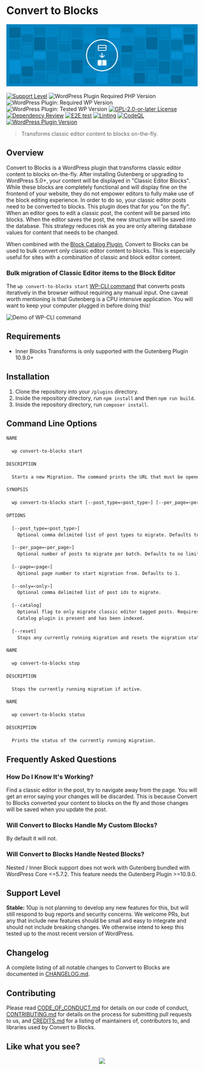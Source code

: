 # Convert to Blocks

![Convert to Blocks](https://github.com/10up/convert-to-blocks/blob/develop/.wordpress-org/banner-1544x500.png)

[![Support Level](https://img.shields.io/badge/support-stable-blue.svg)](#support-level) ![WordPress Plugin Required PHP Version](https://img.shields.io/wordpress/plugin/required-php/convert-to-blocks?label=Requires%20PHP) ![WordPress Plugin: Required WP Version](https://img.shields.io/wordpress/plugin/wp-version/convert-to-blocks?label=Requires%20WordPress) ![WordPress Plugin: Tested WP Version](https://img.shields.io/wordpress/plugin/tested/convert-to-blocks?label=WordPress%20tested%20up%20to) [![GPL-2.0-or-later License](https://img.shields.io/github/license/10up/convert-to-blocks.svg)](https://github.com/10up/convert-to-blocks/blob/develop/LICENSE.md) [![Dependency Review](https://github.com/10up/convert-to-blocks/actions/workflows/dependency-review.yml/badge.svg)](https://github.com/10up/convert-to-blocks/actions/workflows/dependency-review.yml) [![E2E test](https://github.com/10up/convert-to-blocks/actions/workflows/cypress.yml/badge.svg)](https://github.com/10up/convert-to-blocks/actions/workflows/cypress.yml) [![Linting](https://github.com/10up/convert-to-blocks/actions/workflows/lint.yml/badge.svg)](https://github.com/10up/convert-to-blocks/actions/workflows/lint.yml) [![CodeQL](https://github.com/10up/convert-to-blocks/actions/workflows/github-code-scanning/codeql/badge.svg)](https://github.com/10up/convert-to-blocks/actions/workflows/github-code-scanning/codeql) [![WordPress Plugin Version](https://img.shields.io/wordpress/plugin/v/convert-to-blocks?logo=wordpress&logoColor=FFFFFF&label=Playground%20Demo&labelColor=3858E9&color=3858E9)](https://playground.wordpress.net/?blueprint-url=https://raw.githubusercontent.com/10up/convert-to-blocks/develop/.wordpress-org/blueprints/blueprint.json)

> Transforms classic editor content to blocks on-the-fly.

## Overview

Convert to Blocks is a WordPress plugin that transforms classic editor content to blocks on-the-fly. After installing Gutenberg or upgrading to WordPress 5.0+, your content will be displayed in "Classic Editor Blocks". While these blocks are completely functional and will display fine on the frontend of your website, they do not empower editors to fully make use of the block editing experience. In order to do so, your classic editor posts need to be converted to blocks. This plugin does that for you "on the fly". When an editor goes to edit a classic post, the content will be parsed into blocks. When the editor saves the post, the new structure will be saved into the database. This strategy reduces risk as you are only altering database values for content that needs to be changed.

When combined with the [Block Catalog Plugin](https://github.com/10up/block-catalog), Convert to Blocks can be used to bulk convert only classic editor content to blocks. This is especially useful for sites with a combination of classic and block editor content.

### Bulk migration of Classic Editor items to the Block Editor

The `wp convert-to-blocks start` [WP-CLI command](https://github.com/10up/convert-to-blocks/blob/4df0e970c51eee8d84e3edf3c6210dc10011d574/includes/ConvertToBlocks/MigrationCommand.php) that converts posts iteratively in the browser without requiring any manual input. One caveat worth mentioning is that Gutenberg is a CPU intensive application. You will want to keep your computer plugged in before doing this!

![Demo of WP-CLI command](.wordpress-org/screenshot-1.gif "Example of a convert-to-blocks WP-CLI command bulk migration")

## Requirements

- Inner Blocks Transforms is only supported with the Gutenberg Plugin 10.9.0+

## Installation

1. Clone the repository into your `/plugins` directory.
2. Inside the repository directory, run `npm install` and then `npm run build`.
3. Inside the repository directory, run `composer install`.

## Command Line Options

```bash
NAME

  wp convert-to-blocks start

DESCRIPTION

  Starts a new Migration. The command prints the URL that must be opened in a browser to connect it to the WP CLI.

SYNOPSIS

  wp convert-to-blocks start [--post_type=<post_type>] [--per_page=<per_page>] [--page=<page>] [--only=<only>] [--catalog] [--reset]

OPTIONS

  [--post_type=<post_type>]
    Optional comma delimited list of post types to migrate. Defaults to post,page

  [--per_page=<per_page>]
    Optional number of posts to migrate per batch. Defaults to no limit. Combine with --page to paginate.

  [--page=<page>]
    Optional page number to start migration from. Defaults to 1.

  [--only=<only>]
    Optional comma delimited list of post ids to migrate.

  [--catalog]
    Optional flag to only migrate classic editor tagged posts. Requires that Block
    Catalog plugin is present and has been indexed.

  [--reset]
    Stops any currently running migration and resets the migration state.

NAME

  wp convert-to-blocks stop

DESCRIPTION

  Stops the currently running migration if active.

NAME

  wp convert-to-blocks status

DESCRIPTION

  Prints the status of the currently running migration.

```

## Frequently Asked Questions

### How Do I Know It's Working?

Find a classic editor in the post, try to navigate away from the page. You will get an error saying your changes will be discarded. This is because Convert to Blocks converted your content to blocks on the fly and those changes will be saved when you update the post.

### Will Convert to Blocks Handle My Custom Blocks?

By default it will not.

### Will Convert to Blocks Handle Nested Blocks?

Nested / Inner Block support does not work with Gutenberg bundled with WordPress Core <=5.7.2. This feature needs the Gutenberg Plugin >=10.9.0.

## Support Level

**Stable:** 10up is not planning to develop any new features for this, but will still respond to bug reports and security concerns. We welcome PRs, but any that include new features should be small and easy to integrate and should not include breaking changes. We otherwise intend to keep this tested up to the most recent version of WordPress.

## Changelog

A complete listing of all notable changes to Convert to Blocks are documented in [CHANGELOG.md](https://github.com/10up/convert-to-blocks/blob/develop/CHANGELOG.md).

## Contributing

Please read [CODE_OF_CONDUCT.md](https://github.com/10up/convert-to-blocks/blob/develop/CODE_OF_CONDUCT.md) for details on our code of conduct, [CONTRIBUTING.md](https://github.com/10up/convert-to-blocks/blob/develop/CONTRIBUTING.md) for details on the process for submitting pull requests to us, and [CREDITS.md](https://github.com/10up/convert-to-blocks/blob/develop/CREDITS.md) for a listing of maintainers of, contributors to, and libraries used by Convert to Blocks.

## Like what you see?

<p align="center">
<a href="http://10up.com/contact/"><img src="https://10up.com/uploads/2016/10/10up-Github-Banner.png" width="850"></a>
</p>
